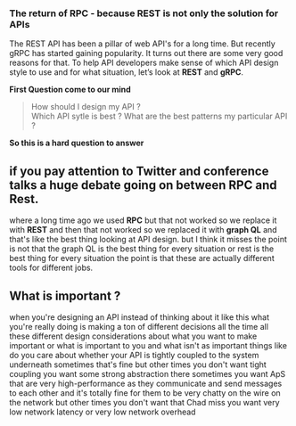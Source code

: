 ### The return of RPC -  because REST is not only the solution for APIs

The REST API has been a pillar of web API's for a long time. But recently gRPC has started gaining popularity. It turns out there are some very good reasons for that. To help API developers make sense of which API design style to use and for what situation, let’s look at **REST** and **gRPC**.

**First Question come to our mind**

> How should I design my API ?  
> Which API sytle is best ? 
> What are the best patterns my particular API ?

**So this is a hard question to answer**

## if you pay attention to Twitter and conference talks a huge debate going on between RPC and Rest.

where a long time ago we used **RPC** but that not worked so we replace it with **REST** and then that not worked so we replaced it with **graph QL** and that's like the best thing  looking at API design. but I think it misses the point is not that the graph QL is the best thing for every situation or rest is the best thing for every situation the point is that these are actually different tools for different jobs.

## What is important ?

when you're designing an API instead of thinking about it like this what you're really doing is making a ton of different decisions all the time all these different design considerations about what you want to make important or what is important to you and what isn't as important things like do you care about whether your API is tightly coupled to the system underneath sometimes that's fine but other times you don't want tight coupling you want some strong abstraction there sometimes you want ApS that are very high-performance as they communicate and send messages to each other and it's totally fine for them to be very chatty on the wire on the network but other times you don't want that Chad miss you want very low network latency or very low network overhead
<!--stackedit_data:
eyJoaXN0b3J5IjpbMTA1NjkwMjE5LC02NTQyMTE2MTAsNjQ1MT
E5ODgzLC04NTk1NDQ0MTksOTY1NjM3NDczLC0xMzgyMTE1MzQx
LDMwODczMDUzOSwtMTM0MjIzMjE4LDgxOTE1NTE4MCwtMTY4NT
k0NDUxMiw4NDE3MTg2MjIsNjE0NjAxNTg4LDE2OTU0NzU5MzEs
LTE2NjI2NDk4NzgsNDU4ODk0Mjc2LC0xODE2MDU3Njk3LC01Mz
IwMjM0MzgsLTMwOTEyMzA1Niw0NDMwNDQ1NjUsLTI1MjU5NzAx
Nl19
-->